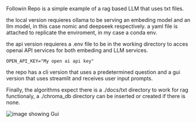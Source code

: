 Followin Repo is a simple example of a rag based LLM that uses txt files.

the local version requieres ollama to be serving an embeding model and an llm model, in this case nomic and deepseek respectively.
a yaml file is attached to replicate the enviroment, in my case a conda env.

the api version requieres a .env file to be in the working directory to acces openai API services for both embeding and LLM services.

```OPEN_API_KEY="My open ai api key"```

the repo has a cli version that uses a predetermined question and a gui version that uses streamlit and receives user input prompts.

Finally, the algorithms expect there is a ./docs/txt directory to work for rag functionaly, a ./chroma_db directory can be inserted or created if there is none.

![image showing Gui](./imgs/GUI_Example.png)

